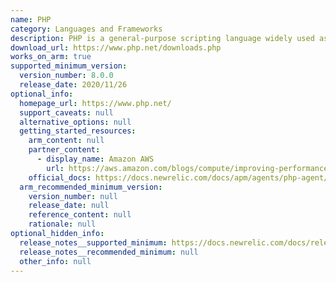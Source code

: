 ```yaml
---
name: PHP
category: Languages and Frameworks
description: PHP is a general-purpose scripting language widely used as a server-side language for creating dynamic web pages.
download_url: https://www.php.net/downloads.php
works_on_arm: true
supported_minimum_version:
  version_number: 8.0.0
  release_date: 2020/11/26
optional_info:
  homepage_url: https://www.php.net/
  support_caveats: null
  alternative_options: null
  getting_started_resources:
    arm_content: null
    partner_content:
      - display_name: Amazon AWS
        url: https://aws.amazon.com/blogs/compute/improving-performance-of-php-for-arm64-and-impact-on-amazon-ec2-m6g-instances/
    official_docs: https://docs.newrelic.com/docs/apm/agents/php-agent/installation/php-agent-installation-arm64/
  arm_recommended_minimum_version:
    version_number: null
    release_date: null
    reference_content: null
    rationale: null
optional_hidden_info:
  release_notes__supported_minimum: https://docs.newrelic.com/docs/release-notes/agent-release-notes/php-release-notes/php-agent-10-10-0-1/#new-features
  release_notes__recommended_minimum: null
  other_info: null
---
```


